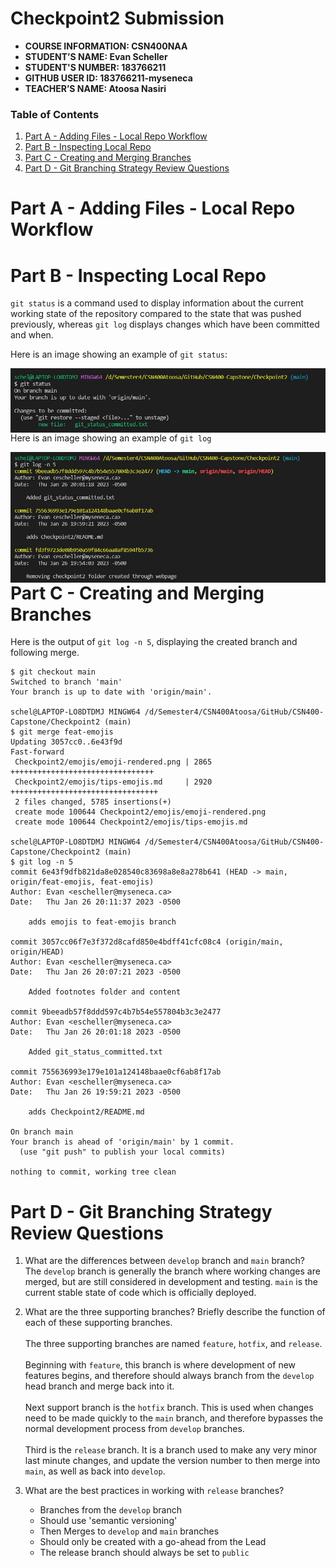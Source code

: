 # Checkpoint2 Submission

- **COURSE INFORMATION: CSN400NAA**
- **STUDENT’S NAME: Evan Scheller**
- **STUDENT'S NUMBER: 183766211**
- **GITHUB USER ID: 183766211-myseneca**
- **TEACHER’S NAME: Atoosa Nasiri**

### Table of Contents
1. [Part A - Adding Files - Local Repo Workflow](#part-a---adding-files---local-repo-workflow)
2. [Part B - Inspecting Local Repo](#part-b---inspecting-local-repo)
3. [Part C - Creating and Merging Branches](#part-c---creating-and-merging-branches)
4. [Part D - Git Branching Strategy Review Questions](#part-d---git-branching-strategy-review-questions)

# Part A - Adding Files - Local Repo Workflow

# Part B - Inspecting Local Repo
`git status` is a command used to display information about the current working state of the repository compared to the state that was pushed previously, whereas `git log` displays changes which have been committed and when.

Here is an image showing an example of `git status`:

<img src="./images/gitstatus.jpg"
     alt="git status ss"
     style="float: left; margin-right: 10px;" />

Here is an image showing an example of `git log`

<img src="./images/gitlog.jpg"
     alt="git log ss"
     style="float: left; margin-right: 10px;" />

# Part C - Creating and Merging Branches
Here is the output of `git log -n 5`, displaying the created branch and following merge.

```schel@LAPTOP-LO8DTDMJ MINGW64 /d/Semester4/CSN400Atoosa/GitHub/CSN400-Capstone/Checkpoint2 (feat-emojis)
$ git checkout main
Switched to branch 'main'
Your branch is up to date with 'origin/main'.

schel@LAPTOP-LO8DTDMJ MINGW64 /d/Semester4/CSN400Atoosa/GitHub/CSN400-Capstone/Checkpoint2 (main)
$ git merge feat-emojis 
Updating 3057cc0..6e43f9d
Fast-forward
 Checkpoint2/emojis/emoji-rendered.png | 2865 ++++++++++++++++++++++++++++++++
 Checkpoint2/emojis/tips-emojis.md     | 2920 +++++++++++++++++++++++++++++++++
 2 files changed, 5785 insertions(+)
 create mode 100644 Checkpoint2/emojis/emoji-rendered.png
 create mode 100644 Checkpoint2/emojis/tips-emojis.md

schel@LAPTOP-LO8DTDMJ MINGW64 /d/Semester4/CSN400Atoosa/GitHub/CSN400-Capstone/Checkpoint2 (main)
$ git log -n 5
commit 6e43f9dfb821da8e028540c83698a8e8a278b641 (HEAD -> main, origin/feat-emojis, feat-emojis)
Author: Evan <escheller@myseneca.ca>
Date:   Thu Jan 26 20:11:37 2023 -0500

    adds emojis to feat-emojis branch

commit 3057cc06f7e3f372d8cafd850e4bdff41cfc08c4 (origin/main, origin/HEAD)
Author: Evan <escheller@myseneca.ca>
Date:   Thu Jan 26 20:07:21 2023 -0500

    Added footnotes folder and content

commit 9beeadb57f8ddd597c4b7b54e557804b3c3e2477
Author: Evan <escheller@myseneca.ca>
Date:   Thu Jan 26 20:01:18 2023 -0500

    Added git_status_committed.txt

commit 755636993e179e101a124148baae0cf6ab8f17ab
Author: Evan <escheller@myseneca.ca>
Date:   Thu Jan 26 19:59:21 2023 -0500

    adds Checkpoint2/README.md

On branch main
Your branch is ahead of 'origin/main' by 1 commit.
  (use "git push" to publish your local commits)

nothing to commit, working tree clean
```

# Part D - Git Branching Strategy Review Questions
1. What are the differences between `develop` branch and `main` branch?<br>  The `develop` branch is generally the branch where working changes are merged, but are still considered in development and testing. `main` is the current stable state of code which is officially deployed.

2. What are the three supporting branches? Briefly describe the function of each of these supporting branches.<br><br>
 The three supporting branches are named `feature`, `hotfix`, and `release`.<br><br>
 Beginning with `feature`, this branch is where development of new features begins, and therefore should always branch from the `develop` head branch and merge back into it.<br><br>
 Next support branch is the `hotfix` branch. This is used when changes need to be made quickly to the `main` branch, and therefore bypasses the normal development process from `develop` branches.<br><br>
 Third is the `release` branch. It is a branch used to make any very minor last minute changes, and update the version number to then merge into `main`, as well as back into `develop`.


3. What are the best practices in working with `release` branches?<br>
   - Branches from the `develop` branch
   - Should use 'semantic versioning'
   - Then Merges to `develop` and `main` branches
   - Should only be created with a go-ahead from the Lead
   - The release branch should always be set to `public`
